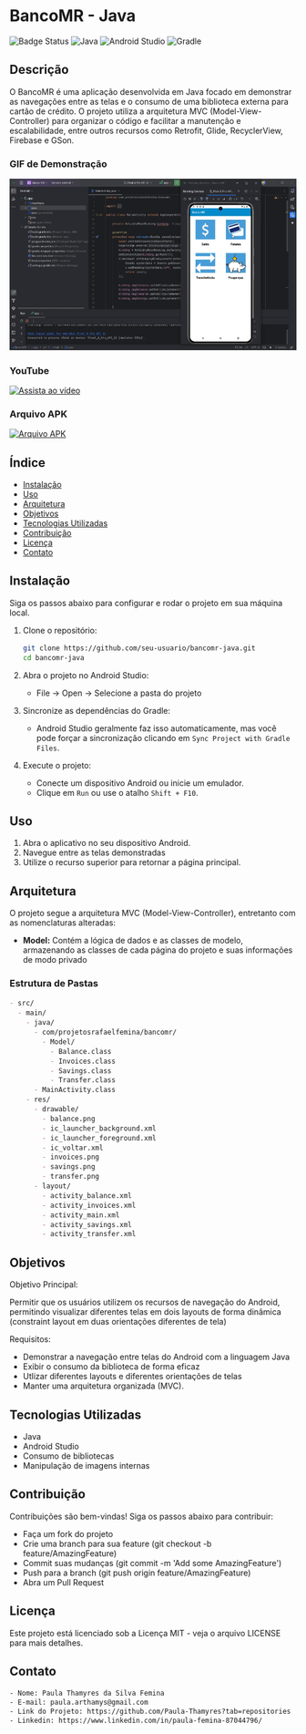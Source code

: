 # BancoMR - Java

![Badge Status](https://img.shields.io/badge/status-active-brightgreen)
![Java](https://img.shields.io/badge/java-%23ED8B00.svg?style=for-the-badge&logo=openjdk&logoColor=white)
![Android Studio](https://img.shields.io/badge/Android%20Studio-3DDC84?logo=android-studio&logoColor=white)
![Gradle](https://img.shields.io/badge/Gradle-02303A.svg?style=for-the-badge&logo=Gradle&logoColor=white)


## Descrição

O BancoMR é uma aplicação desenvolvida em Java focado em demonstrar as navegações entre as telas e o consumo de uma biblioteca externa para cartão de crédito. O projeto utiliza a arquitetura MVC (Model-View-Controller) para organizar o código e facilitar a manutenção e escalabilidade, entre outros recursos como Retrofit, Glide, RecyclerView, Firebase e GSon.

### GIF de Demonstração
![GIF do projeto](https://github.com/rfemina/BancoMRJava/blob/master/BancoMR-Java.gif)

### YouTube
[![Assista ao vídeo](https://img.shields.io/badge/YouTube-%23FF0000.svg?style=for-the-badge&logo=YouTube&logoColor=white)](https://youtu.be/tZGAbwQD-nU)

### Arquivo APK
[![Arquivo APK](https://img.shields.io/badge/Android-3DDC84?style=for-the-badge&logo=android&logoColor=white)](https://github.com/rfemina/BancoMRJava/blob/master/BancoMR-java.apk)

## Índice

- [Instalação](#instalação)
- [Uso](#uso)
- [Arquitetura](#arquitetura)
- [Objetivos](#objetivos)
- [Tecnologias Utilizadas](#tecnologias-utilizadas)
- [Contribuição](#contribuição)
- [Licença](#licença)
- [Contato](#contato)

## Instalação

Siga os passos abaixo para configurar e rodar o projeto em sua máquina local.

1. Clone o repositório:
    ```sh
    git clone https://github.com/seu-usuario/bancomr-java.git
    cd bancomr-java
    ```

2. Abra o projeto no Android Studio:
    - File -> Open -> Selecione a pasta do projeto

3. Sincronize as dependências do Gradle:
    - Android Studio geralmente faz isso automaticamente, mas você pode forçar a sincronização clicando em `Sync Project with Gradle Files`.

4. Execute o projeto:
    - Conecte um dispositivo Android ou inicie um emulador.
    - Clique em `Run` ou use o atalho `Shift + F10`.

## Uso

1. Abra o aplicativo no seu dispositivo Android.
2. Navegue entre as telas demonstradas
3. Utilize o recurso superior para retornar a página principal.

## Arquitetura

O projeto segue a arquitetura MVC (Model-View-Controller), entretanto com as nomenclaturas alteradas:

- **Model:** Contém a lógica de dados e as classes de modelo, armazenando as classes de cada página do projeto e suas informações de modo privado

### Estrutura de Pastas

```markdown
- src/
  - main/
    - java/
      - com/projetosrafaelfemina/bancomr/
        - Model/
          - Balance.class
          - Invoices.class
          - Savings.class
          - Transfer.class
      - MainActivity.class
    - res/
      - drawable/
        - balance.png
        - ic_launcher_background.xml
        - ic_launcher_foreground.xml
        - ic_voltar.xml
        - invoices.png
        - savings.png
        - transfer.png
      - layout/
        - activity_balance.xml
        - activity_invoices.xml
        - activity_main.xml
        - activity_savings.xml
        - activity_transfer.xml
```
## Objetivos

Objetivo Principal:

Permitir que os usuários utilizem os recursos de navegação do Android, permitindo visualizar diferentes telas em dois layouts de forma dinâmica (constraint layout em duas orientações diferentes de tela)

Requisitos:

  - Demonstrar a navegação entre telas do Android com a linguagem Java
  - Exibir o consumo da biblioteca de forma eficaz
  - Utlizar diferentes layouts e diferentes orientações de telas
  - Manter uma arquitetura organizada (MVC).

## Tecnologias Utilizadas
  - Java
  - Android Studio
  - Consumo de bibliotecas
  - Manipulação de imagens internas


## Contribuição
Contribuições são bem-vindas! Siga os passos abaixo para contribuir:

  - Faça um fork do projeto
  - Crie uma branch para sua feature (git checkout -b feature/AmazingFeature)
  - Commit suas mudanças (git commit -m 'Add some AmazingFeature')
  - Push para a branch (git push origin feature/AmazingFeature)
  - Abra um Pull Request


## Licença
Este projeto está licenciado sob a Licença MIT - veja o arquivo LICENSE para mais detalhes.

## Contato

    - Nome: Paula Thamyres da Silva Femina
    - E-mail: paula.arthamys@gmail.com
    - Link do Projeto: https://github.com/Paula-Thamyres?tab=repositories
    - Linkedin: https://www.linkedin.com/in/paula-femina-87044796/
